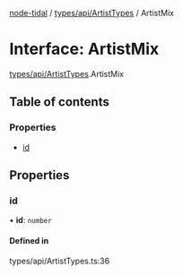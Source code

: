 [node-tidal](../README.md) / [types/api/ArtistTypes](../modules/types_api_ArtistTypes.md) / ArtistMix

# Interface: ArtistMix

[types/api/ArtistTypes](../modules/types_api_ArtistTypes.md).ArtistMix

## Table of contents

### Properties

- [id](types_api_ArtistTypes.ArtistMix.md#id)

## Properties

### id

• **id**: `number`

#### Defined in

types/api/ArtistTypes.ts:36
